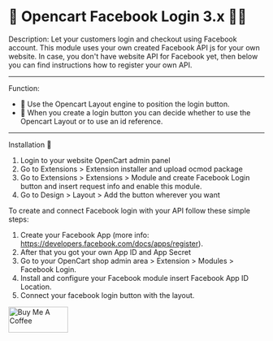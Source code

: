 🛒 Opencart Facebook Login 3.x 🐱‍🏍
=======

Description:
Let your customers login and checkout using Facebook account. This module uses your own created Facebook API js for your own website. In case, you don't have website API for Facebook yet, then below you can find instructions how to register your own API.

---
Function:
- 📖 Use the Opencart Layout engine to position the login button.
- 📖 When you create a login button you can decide whether to use the Opencart Layout or to use an id reference.

---
Installation 📑
1. Login to your website OpenCart admin panel
2. Go to Extensions > Extension installer and upload ocmod package
3. Go to Extensions > Extensions > Module and create Facebook Login button and insert request info and enable this module.
4. Go to Design > Layout > Add the button wherever you want

To create and connect Facebook login with your API follow these simple steps:
1. Create your Facebook App (more info: https://developers.facebook.com/docs/apps/register).
2. After that you got your own App ID and App Secret
3. Go to your OpenCart shop admin area > Extension > Modules > Facebook Login.
4. Install and configure your Facebook module insert Facebook App ID Location.
5. Connect your facebook login button with the layout.

<a href="https://www.buymeacoffee.com/davidev" target="_blank"><img src="https://cdn.buymeacoffee.com/buttons/default-violet.png" alt="Buy Me A Coffee" style="height: 51px !important;width: 117px !important;" ></a>
